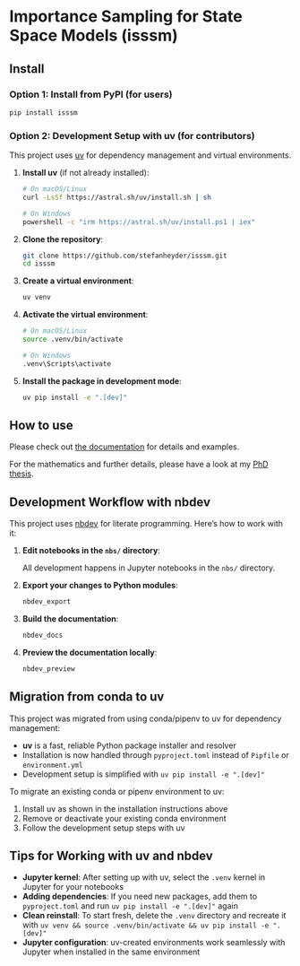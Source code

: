 # Importance Sampling for State Space Models (isssm)


<!-- WARNING: THIS FILE WAS AUTOGENERATED! DO NOT EDIT! -->

## Install

### Option 1: Install from PyPI (for users)

``` sh
pip install isssm
```

### Option 2: Development Setup with uv (for contributors)

This project uses [uv](https://github.com/astral-sh/uv) for dependency
management and virtual environments.

1.  **Install uv** (if not already installed):

    ``` sh
    # On macOS/Linux
    curl -LsSf https://astral.sh/uv/install.sh | sh

    # On Windows
    powershell -c "irm https://astral.sh/uv/install.ps1 | iex"
    ```

2.  **Clone the repository**:

    ``` sh
    git clone https://github.com/stefanheyder/isssm.git
    cd isssm
    ```

3.  **Create a virtual environment**:

    ``` sh
    uv venv
    ```

4.  **Activate the virtual environment**:

    ``` sh
    # On macOS/Linux
    source .venv/bin/activate

    # On Windows
    .venv\Scripts\activate
    ```

5.  **Install the package in development mode**:

    ``` sh
    uv pip install -e ".[dev]"
    ```

## How to use

Please check out [the
documentation](https://stefanheyder.github.io/isssm) for details and
examples.

For the mathematics and further details, please have a look at my [PhD
thesis](https://github.com/stefanheyder/dissertation).

## Development Workflow with nbdev

This project uses [nbdev](https://nbdev.fast.ai/) for literate
programming. Here’s how to work with it:

1.  **Edit notebooks in the `nbs/` directory**:

    All development happens in Jupyter notebooks in the `nbs/`
    directory.

2.  **Export your changes to Python modules**:

    ``` sh
    nbdev_export
    ```

3.  **Build the documentation**:

    ``` sh
    nbdev_docs
    ```

4.  **Preview the documentation locally**:

    ``` sh
    nbdev_preview
    ```

## Migration from conda to uv

This project was migrated from using conda/pipenv to uv for dependency
management:

- **uv** is a fast, reliable Python package installer and resolver
- Installation is now handled through `pyproject.toml` instead of
  `Pipfile` or `environment.yml`
- Development setup is simplified with `uv pip install -e ".[dev]"`

To migrate an existing conda or pipenv environment to uv:

1.  Install uv as shown in the installation instructions above
2.  Remove or deactivate your existing conda environment
3.  Follow the development setup steps with uv

## Tips for Working with uv and nbdev

- **Jupyter kernel**: After setting up with uv, select the `.venv`
  kernel in Jupyter for your notebooks
- **Adding dependencies**: If you need new packages, add them to
  `pyproject.toml` and run `uv pip install -e ".[dev]"` again
- **Clean reinstall**: To start fresh, delete the `.venv` directory and
  recreate it with
  `uv venv && source .venv/bin/activate && uv pip install -e ".[dev]"`
- **Jupyter configuration**: uv-created environments work seamlessly
  with Jupyter when installed in the same environment
